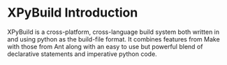 XPyBuild Introduction
=====================

XPyBuild is a cross-platform, cross-language build system both written in and using python as the build-file format. It combines features from Make with those from Ant along with an easy to use but powerful blend of declarative statements and imperative python code.
